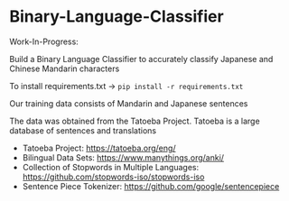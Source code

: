 # Binary-Language-Classifier
Work-In-Progress:

Build a Binary Language Classifier to accurately classify Japanese and Chinese Mandarin characters

To install requirements.txt -> `pip install -r requirements.txt`

Our training data consists of Mandarin and Japanese sentences

The data was obtained from the Tatoeba Project. Tatoeba is a large database of sentences and translations
- Tatoeba Project: https://tatoeba.org/eng/
- Bilingual Data Sets: https://www.manythings.org/anki/
- Collection of Stopwords in Multiple Languages: https://github.com/stopwords-iso/stopwords-iso
- Sentence Piece Tokenizer: https://github.com/google/sentencepiece


